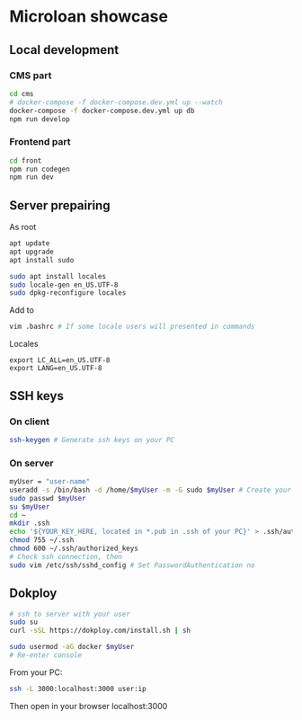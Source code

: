 # Microloan showcase

## Local development

### CMS part
```bash
cd cms
# docker-compose -f docker-compose.dev.yml up --watch
docker-compose -f docker-compose.dev.yml up db
npm run develop
```

### Frontend part
```bash
cd front
npm run codegen
npm run dev
```

## Server prepairing

As root
```bash
apt update
apt upgrade
apt install sudo

sudo apt install locales
sudo locale-gen en_US.UTF-8
sudo dpkg-reconfigure locales
```

Add to
```bash
vim .bashrc # If some locale users will presented in commands
```
Locales
```
export LC_ALL=en_US.UTF-8
export LANG=en_US.UTF-8
```

## SSH keys

### On client

```bash
ssh-keygen # Generate ssh keys on your PC
```

### On server

```bash
myUser = "user-name"
useradd -s /bin/bash -d /home/$myUser -m -G sudo $myUser # Create your user
sudo passwd $myUser
su $myUser
cd ~
mkdir .ssh
echo '${YOUR_KEY_HERE, located in *.pub in .ssh of your PC}' > .ssh/authorized_keys
chmod 755 ~/.ssh
chmod 600 ~/.ssh/authorized_keys
# Check ssh connection, then
sudo vim /etc/ssh/sshd_config # Set PasswordAuthentication no
```

## Dokploy

```bash
# ssh to server with your user
sudo su
curl -sSL https://dokploy.com/install.sh | sh

sudo usermod -aG docker $myUser
# Re-enter console
```

From your PC:
```bash
ssh -L 3000:localhost:3000 user:ip
```

Then open in your browser localhost:3000
